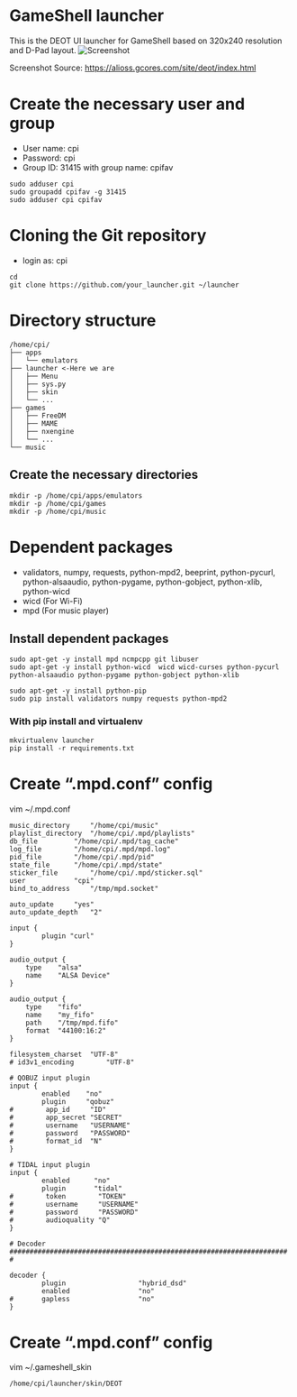 # GameShell launcher
This is the DEOT UI launcher for GameShell based on 320x240 resolution and D-Pad layout.
![Screenshot](https://raw.githubusercontent.com/hi80482/launcher_deot/master/.screenshot.png)

Screenshot Source: https://alioss.gcores.com/site/deot/index.html

# Create the necessary user and group
* User name: cpi
* Password: cpi
* Group ID: 31415 with group name: cpifav

```
sudo adduser cpi  
sudo groupadd cpifav -g 31415  
sudo adduser cpi cpifav  
```

# Cloning the Git repository
* login as: cpi

```
cd
git clone https://github.com/your_launcher.git ~/launcher
```

# Directory structure
```
/home/cpi/
├── apps
│   └── emulators
├── launcher <-Here we are
│   ├── Menu
│   ├── sys.py
│   ├── skin
│   └── ...
├── games
│   ├── FreeDM
│   ├── MAME
│   ├── nxengine
│   └── ...
└── music
```
## Create the necessary directories
```
mkdir -p /home/cpi/apps/emulators  
mkdir -p /home/cpi/games  
mkdir -p /home/cpi/music  
```

# Dependent packages
* validators, numpy, requests, python-mpd2, beeprint, python-pycurl, python-alsaaudio, python-pygame, python-gobject, python-xlib, python-wicd
* wicd (For Wi-Fi)
* mpd (For music player)

## Install dependent packages
```
sudo apt-get -y install mpd ncmpcpp git libuser
sudo apt-get -y install python-wicd  wicd wicd-curses python-pycurl python-alsaaudio python-pygame python-gobject python-xlib   

sudo apt-get -y install python-pip   
sudo pip install validators numpy requests python-mpd2
```

### With pip install and virtualenv

```
mkvirtualenv launcher
pip install -r requirements.txt
```

# Create “.mpd.conf” config

vim ~/.mpd.conf

```
music_directory		"/home/cpi/music"
playlist_directory	"/home/cpi/.mpd/playlists"
db_file			"/home/cpi/.mpd/tag_cache"
log_file		"/home/cpi/.mpd/mpd.log"
pid_file		"/home/cpi/.mpd/pid"
state_file		"/home/cpi/.mpd/state"
sticker_file		"/home/cpi/.mpd/sticker.sql"
user			"cpi"
bind_to_address		"/tmp/mpd.socket"

auto_update		"yes"
auto_update_depth	"2"

input {
        plugin "curl"
}

audio_output {
	type	"alsa"
	name	"ALSA Device"
}

audio_output {
	type	"fifo"
	name	"my_fifo"
	path	"/tmp/mpd.fifo"
	format	"44100:16:2"
}

filesystem_charset	"UTF-8"
# id3v1_encoding		"UTF-8"

# QOBUZ input plugin
input {
        enabled    "no"
        plugin     "qobuz"
#        app_id     "ID"
#        app_secret "SECRET"
#        username   "USERNAME"
#        password   "PASSWORD"
#        format_id  "N"
}

# TIDAL input plugin
input {
        enabled      "no"
        plugin       "tidal"
#        token        "TOKEN"
#        username     "USERNAME"
#        password     "PASSWORD"
#        audioquality "Q"
}

# Decoder #####################################################################
#

decoder {
        plugin                  "hybrid_dsd"
        enabled                 "no"
#       gapless                 "no"
}
```

# Create “.mpd.conf” config

vim ~/.gameshell_skin

```
/home/cpi/launcher/skin/DEOT
```
